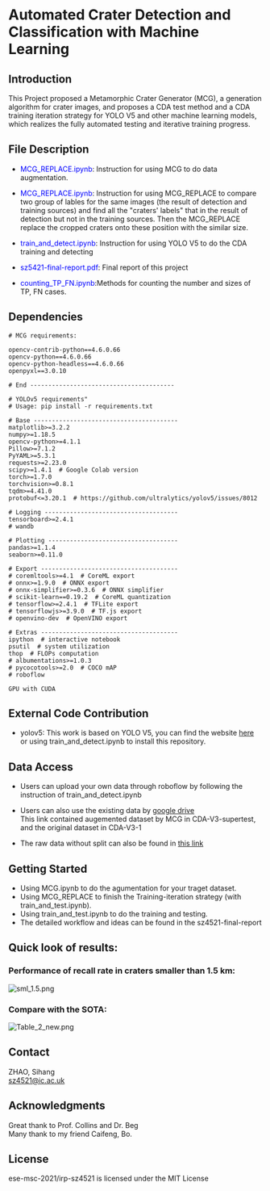 # Automated Crater Detection and Classification with Machine Learning


## Introduction
This Project proposed a Metamorphic Crater Generator (MCG), a generation algorithm for crater images, and
proposes a CDA test method and a CDA training iteration strategy for YOLO V5 and other machine learning models, which realizes the fully automated
testing and iterative training progress.

## File Description

- <font color = 'blue'>MCG_REPLACE.ipynb</font>: Instruction for using MCG to do data augmentation.

- <font color = 'blue'>MCG_REPLACE.ipynb</font>: Instruction for using MCG_REPLACE to compare two group of lables for the same images (the result of detection and training sources) and find all the "craters' labels" that in the result of detection but not in the training sources. Then the MCG_REPLACE replace the cropped craters onto these position with the similar size.


- <font color = 'blue'>train_and_detect.ipynb</font>: Instruction for using YOLO V5 to do the CDA training and detecting

- <font color = 'blue'>sz5421-final-report.pdf</font>: Final report of this project

- <font color = 'blue'>counting_TP_FN.ipynb</font>:Methods for counting the number and sizes of TP, FN cases.



## Dependencies
```
# MCG requirements:

opencv-contrib-python==4.6.0.66
opencv-python==4.6.0.66
opencv-python-headless==4.6.0.66
openpyxl==3.0.10

# End ----------------------------------------

# YOLOv5 requirements"
# Usage: pip install -r requirements.txt

# Base ----------------------------------------
matplotlib>=3.2.2
numpy>=1.18.5
opencv-python>=4.1.1
Pillow>=7.1.2
PyYAML>=5.3.1
requests>=2.23.0
scipy>=1.4.1  # Google Colab version
torch>=1.7.0
torchvision>=0.8.1
tqdm>=4.41.0
protobuf<=3.20.1  # https://github.com/ultralytics/yolov5/issues/8012

# Logging -------------------------------------
tensorboard>=2.4.1
# wandb

# Plotting ------------------------------------
pandas>=1.1.4
seaborn>=0.11.0

# Export --------------------------------------
# coremltools>=4.1  # CoreML export
# onnx>=1.9.0  # ONNX export
# onnx-simplifier>=0.3.6  # ONNX simplifier
# scikit-learn==0.19.2  # CoreML quantization
# tensorflow>=2.4.1  # TFLite export
# tensorflowjs>=3.9.0  # TF.js export
# openvino-dev  # OpenVINO export

# Extras --------------------------------------
ipython  # interactive notebook
psutil  # system utilization
thop  # FLOPs computation
# albumentations>=1.0.3
# pycocotools>=2.0  # COCO mAP
# roboflow

GPU with CUDA
```

## External Code Contribution
- yolov5: This work is based on YOLO V5, you can find the website [here](https://github.com/ultralytics/yolov5) or using train_and_detect.ipynb to install this repository.

## Data Access
- Users can upload your own data through roboflow by following the instruction of train_and_detect.ipynb

- Users can also use the existing data by [google drive](https://drive.google.com/drive/folders/1qSEGnHXzX8UeNEHlAlUqsqr18hsBhHxO?usp=sharing)<br>
This link contained augemented dataset by MCG in CDA-V3-supertest, and the original dataset in CDA-V3-1

- The raw data without split can also be found in [this link](https://drive.google.com/file/d/1GpgEewb-6TB5WsKiS_GZU2-0VMFv9dMZ/view?usp=sharing)

## Getting Started
- Using MCG.ipynb to do the agumentation for your traget dataset.
- Using MCG_REPLACE to finish the Training-iteration strategy (with train_and_test.ipynb).
- Using train_and_test.ipynb to do the training and testing.
- The detailed workflow and ideas can be found in the sz4521-final-report 

## Quick look of results:
### Performance of recall rate in craters smaller than 1.5 km:
![sml_1.5.png](https://github.com/ese-msc-2021/irp-sz4521/blob/main/sml_1.5.png)
### Compare with the SOTA:
![Table_2_new.png](https://github.com/ese-msc-2021/irp-sz4521/blob/main/Table_2_new.png)



## Contact
ZHAO, Sihang\
sz4521@ic.ac.uk 

## Acknowledgments
Great thank to Prof. Collins and Dr. Beg <br>
Many thank to my friend Caifeng, Bo.

## License
ese-msc-2021/irp-sz4521 is licensed under the MIT License
